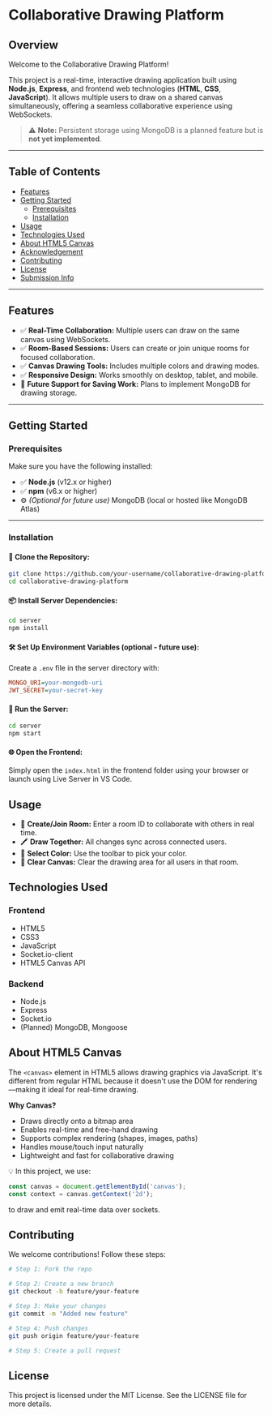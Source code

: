 # Collaborative Drawing Platform

## Overview

Welcome to the Collaborative Drawing Platform!

This project is a real-time, interactive drawing application built using **Node.js**, **Express**, and frontend web technologies (**HTML**, **CSS**, **JavaScript**). It allows multiple users to draw on a shared canvas simultaneously, offering a seamless collaborative experience using WebSockets.

> ⚠️ **Note:** Persistent storage using MongoDB is a planned feature but is **not yet implemented**.

---

## Table of Contents

- [Features](#features)
- [Getting Started](#getting-started)
  - [Prerequisites](#prerequisites)
  - [Installation](#installation)
- [Usage](#usage)
- [Technologies Used](#technologies-used)
- [About HTML5 Canvas](#about-html5-canvas)
- [Acknowledgement](#acknowledgement)
- [Contributing](#contributing)
- [License](#license)
- [Submission Info](#submission-info)

---

## Features

- ✅ **Real-Time Collaboration:** Multiple users can draw on the same canvas using WebSockets.
- ✅ **Room-Based Sessions:** Users can create or join unique rooms for focused collaboration.
- ✅ **Canvas Drawing Tools:** Includes multiple colors and drawing modes.
- ✅ **Responsive Design:** Works smoothly on desktop, tablet, and mobile.
- 🔄 **Future Support for Saving Work:** Plans to implement MongoDB for drawing storage.

---

## Getting Started

### Prerequisites

Make sure you have the following installed:

- ✅ **Node.js** (v12.x or higher)
- ✅ **npm** (v6.x or higher)
- ⚙️ *(Optional for future use)* MongoDB (local or hosted like MongoDB Atlas)

---

### Installation

#### 📁 Clone the Repository:

```bash
git clone https://github.com/your-username/collaborative-drawing-platform.git
cd collaborative-drawing-platform
```

#### 📦 Install Server Dependencies:

```bash
cd server
npm install
```

#### 🛠️ Set Up Environment Variables (optional - future use):

Create a `.env` file in the server directory with:

```ini
MONGO_URI=your-mongodb-uri
JWT_SECRET=your-secret-key
```

#### 🚀 Run the Server:

```bash
cd server
npm start
```

#### 🌐 Open the Frontend:

Simply open the `index.html` in the frontend folder using your browser or launch using Live Server in VS Code.

## Usage

- 🎨 **Create/Join Room:** Enter a room ID to collaborate with others in real time.
- 🖍️ **Draw Together:** All changes sync across connected users.
- 🎨 **Select Color:** Use the toolbar to pick your color.
- 🧹 **Clear Canvas:** Clear the drawing area for all users in that room.

## Technologies Used

### Frontend
- HTML5
- CSS3
- JavaScript
- Socket.io-client
- HTML5 Canvas API

### Backend
- Node.js
- Express
- Socket.io
- (Planned) MongoDB, Mongoose

## About HTML5 Canvas

The `<canvas>` element in HTML5 allows drawing graphics via JavaScript. It's different from regular HTML because it doesn't use the DOM for rendering—making it ideal for real-time drawing.

**Why Canvas?**
- Draws directly onto a bitmap area
- Enables real-time and free-hand drawing
- Supports complex rendering (shapes, images, paths)
- Handles mouse/touch input naturally
- Lightweight and fast for collaborative drawing

💡 In this project, we use:

```js
const canvas = document.getElementById('canvas');
const context = canvas.getContext('2d');
```

to draw and emit real-time data over sockets.

## Contributing

We welcome contributions! Follow these steps:

```bash
# Step 1: Fork the repo

# Step 2: Create a new branch
git checkout -b feature/your-feature

# Step 3: Make your changes
git commit -m "Added new feature"

# Step 4: Push changes
git push origin feature/your-feature

# Step 5: Create a pull request
```

## License

This project is licensed under the MIT License. See the LICENSE file for more details.
